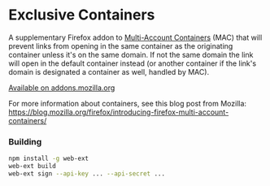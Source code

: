 # Exclusive Containers

A supplementary Firefox addon to [Multi-Account Containers](https://addons.mozilla.org/en-GB/firefox/addon/multi-account-containers/) (MAC) that will prevent links from opening in the same container as the originating container unless it's on the same domain. If not the same domain the link will open in the default container instead (or another container if the link's domain is designated a container as well, handled by MAC).

[Available on addons.mozilla.org](https://addons.mozilla.org/en-GB/firefox/addon/exclusive-containers/)

For more information about containers, see this blog post from Mozilla:  
<https://blog.mozilla.org/firefox/introducing-firefox-multi-account-containers/>

### Building

```bash
npm install -g web-ext
web-ext build
web-ext sign --api-key ... --api-secret ...
```
